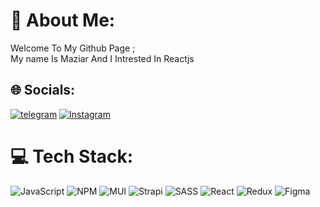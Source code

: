 # 💫 About Me:

Welcome To My Github Page ;<br>My name Is Maziar And I Intrested In Reactjs<br>

## 🌐 Socials:

[![telegram]([https://img.shields.io/badge/Telegram-2CA5E0?style=flat-squeare&logo=telegram&logoColor=white)](https://t.me/luciferorangel](https://img.shields.io/badge/Telegram-2CA5E0?style=flat-squeare&logo=telegram&logoColor=white)](https://t.me/mrreact)) [![Instagram](https://img.shields.io/badge/Instagram-%23E4405F.svg?logo=Instagram&logoColor=white)](https://instagram.com/@manocode)

# 💻 Tech Stack:

![JavaScript](https://img.shields.io/badge/javascript-%23323330.svg?style=for-the-badge&logo=javascript&logoColor=%23F7DF1E) ![NPM](https://img.shields.io/badge/NPM-%23CB3837.svg?style=for-the-badge&logo=npm&logoColor=white)  ![MUI](https://img.shields.io/badge/MUI-%230081CB.svg?style=for-the-badge&logo=mui&logoColor=white) ![Strapi](https://img.shields.io/badge/strapi-%232E7EEA.svg?style=for-the-badge&logo=strapi&logoColor=white) ![SASS](https://img.shields.io/badge/SASS-hotpink.svg?style=for-the-badge&logo=SASS&logoColor=white) ![React](https://img.shields.io/badge/react-%2320232a.svg?style=for-the-badge&logo=react&logoColor=%2361DAFB) ![Redux](https://img.shields.io/badge/redux-%23593d88.svg?style=for-the-badge&logo=redux&logoColor=white)  ![Figma](https://img.shields.io/badge/figma-%23F24E1E.svg?style=for-the-badge&logo=figma&logoColor=white) 


